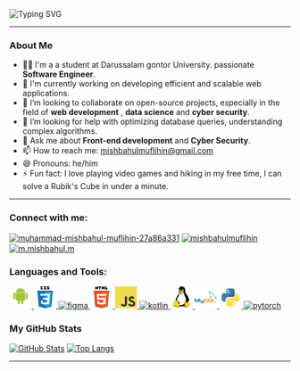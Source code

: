 <div align="">
  <img src="https://readme-typing-svg.demolab.com?font=Fira+Code&weight=700&size=30&pause=1000&color=F7F7F7&center=true&vCenter=true&width=430&lines=Hey+there+%F0%9F%91%8B+I'm+Mystery-World3!;Welcome+to+my+GitHub+Profile!" alt="Typing SVG" />
</div>

---

### About Me

- 👨‍💻 I'm a a student at Darussalam gontor University.  passionate **Software Engineer**.
- 🔭 I'm currently working on developing efficient and scalable web applications.
- 👯 I’m looking to collaborate on open-source projects, especially in the field of **web development** , **data science** and **cyber security**.
- 🤔 I’m looking for help with optimizing database queries, understanding complex algorithms.
- 💬 Ask me about **Front-end development** and **Cyber Security**.
- 📫 How to reach me: mishbahulmuflihin@gmail.com
- 😄 Pronouns: he/him
- ⚡ Fun fact: I love playing video games and hiking in my free time, I can solve a Rubik's Cube in under a minute.

---


<h3 align="left">Connect with me:</h3>
<p align="left">
<a href="https://linkedin.com/in/muhammad-mishbahul-muflihin-27a86a331" target="blank"><img align="center" src="https://raw.githubusercontent.com/rahuldkjain/github-profile-readme-generator/master/src/images/icons/Social/linked-in-alt.svg" alt="muhammad-mishbahul-muflihin-27a86a331" height="30" width="40" /></a>
<a href="https://kaggle.com/mishbahulmuflihin" target="blank"><img align="center" src="https://raw.githubusercontent.com/rahuldkjain/github-profile-readme-generator/master/src/images/icons/Social/kaggle.svg" alt="mishbahulmuflihin" height="30" width="40" /></a>
<a href="https://instagram.com/m.mishbahul.m" target="blank"><img align="center" src="https://raw.githubusercontent.com/rahuldkjain/github-profile-readme-generator/master/src/images/icons/Social/instagram.svg" alt="m.mishbahul.m" height="30" width="40" /></a>
</p>

<h3 align="left">Languages and Tools:</h3>
<p align="left"> <a href="https://developer.android.com" target="_blank" rel="noreferrer"> <img src="https://raw.githubusercontent.com/devicons/devicon/master/icons/android/android-original-wordmark.svg" alt="android" width="40" height="40"/> </a> <a href="https://www.w3schools.com/css/" target="_blank" rel="noreferrer"> <img src="https://raw.githubusercontent.com/devicons/devicon/master/icons/css3/css3-original-wordmark.svg" alt="css3" width="40" height="40"/> </a> <a href="https://www.figma.com/" target="_blank" rel="noreferrer"> <img src="https://www.vectorlogo.zone/logos/figma/figma-icon.svg" alt="figma" width="40" height="40"/> </a> <a href="https://www.w3.org/html/" target="_blank" rel="noreferrer"> <img src="https://raw.githubusercontent.com/devicons/devicon/master/icons/html5/html5-original-wordmark.svg" alt="html5" width="40" height="40"/> </a> <a href="https://developer.mozilla.org/en-US/docs/Web/JavaScript" target="_blank" rel="noreferrer"> <img src="https://raw.githubusercontent.com/devicons/devicon/master/icons/javascript/javascript-original.svg" alt="javascript" width="40" height="40"/> </a> <a href="https://kotlinlang.org" target="_blank" rel="noreferrer"> <img src="https://www.vectorlogo.zone/logos/kotlinlang/kotlinlang-icon.svg" alt="kotlin" width="40" height="40"/> </a> <a href="https://www.linux.org/" target="_blank" rel="noreferrer"> <img src="https://raw.githubusercontent.com/devicons/devicon/master/icons/linux/linux-original.svg" alt="linux" width="40" height="40"/> </a> <a href="https://www.mysql.com/" target="_blank" rel="noreferrer"> <img src="https://raw.githubusercontent.com/devicons/devicon/master/icons/mysql/mysql-original-wordmark.svg" alt="mysql" width="40" height="40"/> </a> <a href="https://www.python.org" target="_blank" rel="noreferrer"> <img src="https://raw.githubusercontent.com/devicons/devicon/master/icons/python/python-original.svg" alt="python" width="40" height="40"/> </a> <a href="https://pytorch.org/" target="_blank" rel="noreferrer"> <img src="https://www.vectorlogo.zone/logos/pytorch/pytorch-icon.svg" alt="pytorch" width="40" height="40"/> </a> </p>

### My GitHub Stats

[![GitHub Stats](https://github-readme-stats.vercel.app/api?username=Mystery-World3&show_icons=true&theme=dark)](https://github.com/anuraghazra/github-readme-stats)
[![Top Langs](https://github-readme-stats.vercel.app/api/top-langs/?username=Mystery-World3&layout=compact&theme=dark)](https://github.com/anuraghazra/github-readme-stats)

---
